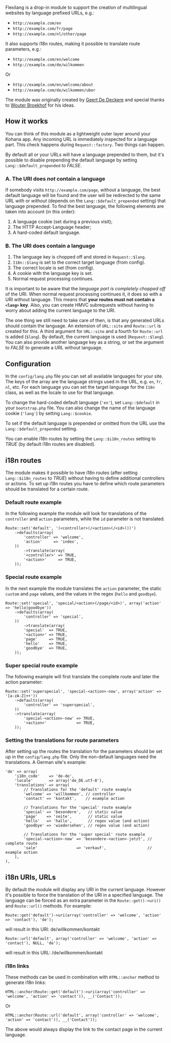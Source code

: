 Flexilang is a drop-in module to support the creation of multilingual websites by language prefixed URLs, e.g.:

- `http://example.com/en`
- `http://example.com/fr/page`
- `http://example.com/nl/other/page`

It also supports i18n routes, making it possible to translate route parameters, e.g.:

- `http://example.com/en/welcome`
- `http://example.com/de/wilkommen`

Or

- `http://example.com/en/welcome/about`
- `http://example.com/de/wilkommen/uber`

The module was originally created by [Geert De Deckere](http://www.geertdedeckere.be/) and special thanks to [Wouter Broekhof](http://wakoopa.com/) for his ideas.

How it works
------------

You can think of this module as a lightweight outer layer around your Kohana app. Any incoming URL is immediately inspected for a language part. This check happens during `Request::factory`. Two things can happen.

By default all or your URLs will have a language prepended to them, but it's possible to disable prepending the default language by setting `Lang::$default_prepended` to *FALSE*.

### A. The URI does *not* contain a language

If somebody visits `http://example.com/page`, without a language, the best default language will be found and the user will be redirected to the same URL *with* or *without* (depends on the `Lang::$default_prepended` setting) that language prepended. To find the best language, the following elements are taken into account (in this order):

1. A language cookie (set during a previous visit);
2. The HTTP Accept-Language header;
3. A hard-coded default language.

### B. The URI does contain a language

1. The language key is chopped off and stored in `Request::$lang`.
2. `I18n::$lang` is set to the correct target language (from config).
3. The correct locale is set (from config).
4. A cookie with the language key is set.
5. Normal request processing continues.

It is important to be aware that the *language part is completely chopped off* of the URI. When normal request processing continues it, it does so with a URI without language. This means that **your routes must not contain a `<lang>` key**. Also, you can create HMVC subrequests without having to worry about adding the current language to the URI.

The one thing we still need to take care of then, is that any generated URLs should contain the language. An extension of `URL::site` and `Route::url` is created for this. A third argument for `URL::site` and a fourth for `Route::url` is added (`$lang`). By default, the current language is used (`Request::$lang`). You can also provide another language key as a string, or set the argument to *FALSE* to generate a URL without language.

Configuration
-------------

In the `config/lang.php` file you can set all available languages for your site. The keys of the array are the language strings used in the URL, e.g. `en`, `fr`, `nl`, etc. For each language you can set the target language for the `I18n` class, as well as the locale to use for that language.

To change the hard-coded default language (`'en'`), set `Lang::$default` in your `bootstrap.php` file. You can also change the name of the language cookie (`'lang'`) by setting `Lang::$cookie`.

To set if the default language is prepended or omitted from the URL use the `Lang::$default_prepended` setting.

You can enable i18n routes by setting the `Lang::$i18n_routes` setting to *TRUE* (by default i18n routes are disabled).

i18n routes
-----------

The module makes it possible to have i18n routes (after setting `Lang::$i18n_routes` to *TRUE*) without having to define additional controllers or actions. To set up i18n routes you have to define which route parameters should be translated for a certain route.

### Default route example

In the following example the module will look for translations of the `controller` and `action` parameters, while the `id` parameter is not translated.

    Route::set('default', '(<controller>(/<action>(/<id>)))')
        ->defaults(array(
            'controller' => 'welcome',
            'action'     => 'index',
        ))
            ->translate(array(
            '<controller>' => TRUE,
            '<action>'     => TRUE,
        ));

### Special route example

In the next example the module translates the `action` parameter, the static `custom` and `page` values, and the values in the regex (`hello` and `goodbye`).

    Route::set('special', 'special/<action>(/page/<id>)', array('action' => 'hello|goodbye'))
        ->defaults(array(
            'controller' => 'special',
        ))
            ->translate(array(
            'special'  => TRUE,
            '<action>' => TRUE,
            'page'     => TRUE,
            'hello'    => TRUE,
            'goodbye'  => TRUE,
        ));

### Super special route example

The following example will first translate the complete route and later the action parameter:

    Route::set('superspecial', 'special-<action>-now', array('action' => '[a-zA-Z]++'))
        ->defaults(array(
            'controller' => 'superspecial',
        ))
        ->translate(array(
            'special-<action>-now' => TRUE,
            '<action>'             => TRUE,
        ));

### Setting the translations for route parameters

After setting up the routes the translation for the parameters should be set up in the `config/lang.php` file. Only the non-default languages need the translations.
A German site's example:

    'de' => array(
        'i18n_code'    => 'de-de',
        'locale'       => array('de_DE.utf-8'),
        'translations' => array(
            // Translations for the 'default' route example
            'welcome' => 'willkommen', // controller
            'contact' => 'kontakt',    // example action

            // Translations for the 'special' route example
            'special' => 'besondere',   // static value
            'page'    => 'seite',       // static value
            'hello'   => 'hallo',       // regex value (and action)
            'goodbye' => 'wiedersehen', // regex value (and action)

            // Translations for the 'super special' route example
            'special-<action>-now' => 'besondere-<action>-jetzt', // complete route
            'sale'                 => 'verkauf',                  // example action
        ),
    ),


i18n URIs, URLs
---------------

By default the module will display any URI in the current language. However it's possible to force the translation of the URI in a specified language.
The language can be forced as an extra parameter in the `Route::get()->uri()` and `Route::url()` methods. For example:

    Route::get('default')->uri(array('controller' => 'welcome', 'action' => 'contact'), 'de');

will result in this URI: de/willkommen/kontakt

    Route::url('default', array('controller' => 'welcome', 'action' => 'contact'), NULL, 'de');

will result in this URL: /de/willkommen/kontakt

### i18n links

These methods can be used in combination with `HTML::anchor` method to generate i18n links:

    HTML::anchor(Route::get('default')->uri(array('controller' => 'welcome', 'action' => 'contact')), __('Contact'));

Or

    HTML::anchor(Route::url('default', array('controller' => 'welcome', 'action' => 'contact')), __('Contact'));

The above would always display the link to the contact page in the current language.